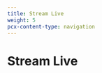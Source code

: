 ```yaml
---
title: Stream Live
weight: 5
pcx-content-type: navigation
---
```


# Stream Live

<DirectoryListing path="/stream-live" />